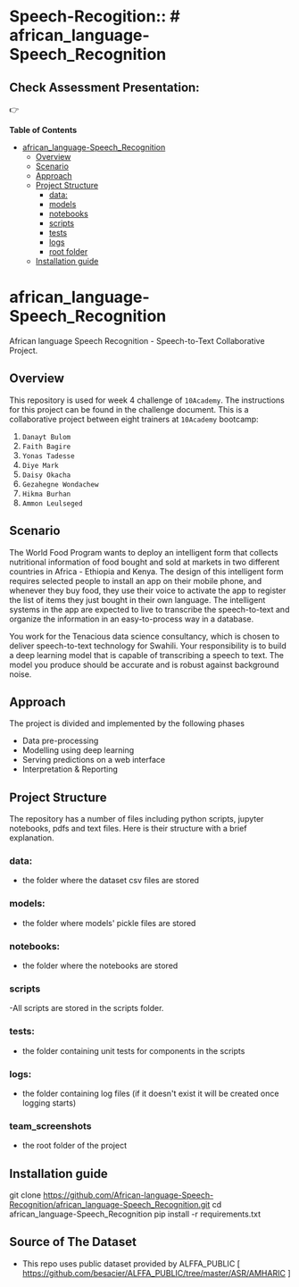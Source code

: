 # Speech-Recogition:: # african_language-Speech_Recognition


## Check Assessment Presentation:
👉 

**Table of Contents**

- [african_language-Speech_Recognition](#african_language-Speech_Recognition)
  - [Overview](#overview)
  - [Scenario](#scenario)
  - [Approach](#approach)
  - [Project Structure](#project-structure)
    - [data:](#data)
    - [models](#models)
    - [notebooks](#notebooks)
    - [scripts](#scripts)
    - [tests](#tests)
    - [logs](#logs)
    - [root folder](#root-folder)
  - [Installation guide](#installation-guide)

# african_language-Speech_Recognition

African language Speech Recognition - Speech-to-Text Collaborative Project.
## Overview
This repository is used for week 4 challenge of `10Academy`. The instructions for this project can be found in the challenge document. This is a collaborative project between eight trainers at `10Academy` bootcamp:
1. `Danayt Bulom`
2. `Faith Bagire `
3. `Yonas Tadesse` 
4. `Diye Mark`
5. `Daisy Okacha `
6. `Gezahegne Wondachew`
7. `Hikma Burhan `
8. `Ammon Leulseged`


## Scenario
The World Food Program wants to deploy an intelligent form that collects nutritional information of food bought and sold at markets in two different countries in Africa - Ethiopia and Kenya. The design of this intelligent form requires selected people to install an app on their mobile phone, and whenever they buy food, they use their voice to activate the app to register the list of items they just bought in their own language. The intelligent systems in the app are expected to live to transcribe the speech-to-text and organize the information in an easy-to-process way in a database.

You work for the Tenacious data science consultancy, which is chosen to deliver speech-to-text technology for Swahili. Your responsibility is to build a deep learning model that is capable of transcribing a speech to text. The model you produce should be accurate and is robust against background noise.


## Approach
The project is divided and implemented by the following phases
- Data pre-processing
- Modelling using deep learning
- Serving predictions on a web interface
- Interpretation & Reporting

## Project Structure
The repository has a number of files including python scripts, jupyter notebooks, pdfs and text files. Here is their structure with a brief explanation.

### data:
- the folder where the dataset csv files are stored

### models:
- the folder where models' pickle files are stored

### notebooks:
- the folder where the notebooks are stored

### scripts
-All scripts are stored in the scripts folder.
### tests:
- the folder containing unit tests for components in the scripts

### logs:
- the folder containing log files (if it doesn't exist it will be created once logging starts)

### team_screenshots
- the root folder of the project
## Installation guide

git clone https://github.com/African-language-Speech-Recognition/african_language-Speech_Recognition.git
cd african_language-Speech_Recognition
pip install -r requirements.txt

## Source of The Dataset
- This repo uses public dataset provided by ALFFA_PUBLIC [ https://github.com/besacier/ALFFA_PUBLIC/tree/master/ASR/AMHARIC ]

```